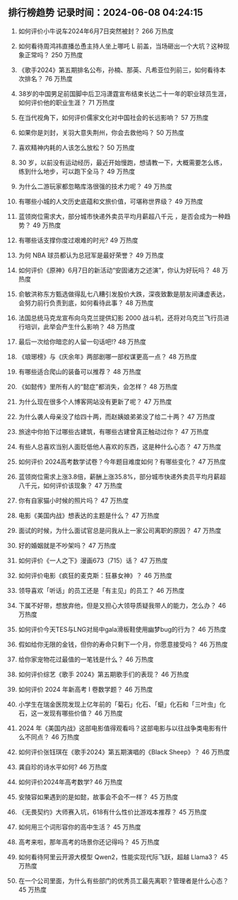 
## 排行榜趋势 记录时间：2024-06-08 04:24:15
  
  1. 如何评价小牛说车2024年6月7日突然被封？ 266 万热度
    
  2. 如何看待周鸿祎直播怂恿主持人坐上哪吒 L 前盖，当场砸出一个大坑？这种现象正常吗？ 250 万热度
    
  3. 《歌手2024》第五期排名公布，孙楠、那英、凡希亚位列前三，如何看待本次排名？ 76 万热度
    
  4. 38岁的中国男足前国脚中后卫冯潇霆宣布结束长达二十一年的职业球员生涯，如何评价他的职业生涯？ 71 万热度
    
  5. 在当代视角下，如何评价儒家文化对中国社会的长远影响？ 57 万热度
    
  6. 如果你是刘封，关羽大意失荆州，你会去救他吗？ 50 万热度
    
  7. 喜欢精神内耗的人该怎么放松？ 50 万热度
    
  8. 30 岁，以前没有运动经历，最近开始慢跑，想请教一下，大概需要怎么练，练到什么地步，可以跑下全马？ 49 万热度
    
  9. 为什么二游玩家都忽略库洛很强的技术力呢？ 49 万热度
    
  10. 有哪些小城的人文历史底蕴和文旅价值，可堪称世界级？ 49 万热度
    
  11. 蓝领岗位需求大，部分城市快递外卖员平均月薪超八千元 ，是否会成为一种趋势？ 49 万热度
    
  12. 有哪些话支撑你度过艰难的时光? 49 万热度
    
  13. 为何 NBA 球员都认为总冠军是最好荣誉？ 49 万热度
    
  14. 如何评价《原神》6月7日的新活动“安固诸方之述演”，你认为好玩吗？ 48 万热度
    
  15. 俞敏洪称东方甄选做得乱七八糟引发股价大跌，深夜致歉是朋友间谦虚表达，会努力前行负责到底，如何看待此事？ 48 万热度
    
  16. 法国总统马克龙宣布向乌克兰提供幻影 2000 战斗机，还将对乌克兰飞行员进行培训，此举会产生什么影响？ 48 万热度
    
  17. 最后一次给你暗恋的人留一句话吧!? 48 万热度
    
  18. 《琅琊榜》与《庆余年》两部剧哪一部权谋更高一点？ 48 万热度
    
  19. 有哪些适合爬山的装备可以推荐？ 48 万热度
    
  20. 《如懿传》里所有人的“懿症”都消失，会怎样？ 48 万热度
    
  21. 为什么现在很多个人博客网站没有更新了呢？ 47 万热度
    
  22. 为什么袭人母亲没了给四十两，而赵姨娘弟弟没了给二十两？ 47 万热度
    
  23. 旅途中你拍下过哪些古建筑，有哪些古建曾真正触动过你？ 47 万热度
    
  24. 有些人总喜欢当别人面贬低他人喜欢的东西，这是种什么心态？ 47 万热度
    
  25. 如何评价 2024高考数学试卷？今年题目难度如何？有哪些变化？ 47 万热度
    
  26. 蓝领岗位需求上涨3.8倍，薪酬上涨35.8%，部分城市快递外卖员平均月薪超八千元，如何评价该现象？ 47 万热度
    
  27. 你有自家猫小时候的照片吗？ 47 万热度
    
  28. 电影《美国内战》想表达的主题是什么？ 47 万热度
    
  29. 面试的时候，为什么面试官总是问我从上一家公司离职的原因？ 47 万热度
    
  30. 好的婚姻就是不吵架吗？ 47 万热度
    
  31. 如何评价《一人之下》漫画673（715）话？ 47 万热度
    
  32. 如何评价电影《疯狂的麦克斯：狂暴女神》？ 46 万热度
    
  33. 领导喜欢「听话」的员工还是「有主见」的员工？ 46 万热度
    
  34. 下属不好带，想放弃他，但是又担心大领导质疑我带人的能力，怎么办？ 46 万热度
    
  35. 如何评价今天TES与LNG对局中gala滑板鞋使用幽梦bug的行为？ 46 万热度
    
  36. 假如给你无限的金钱，但你的寿命只剩下一个月，你愿意接受吗？ 46 万热度
    
  37. 给你家宠物花过最值的一笔钱是什么？ 46 万热度
    
  38. 如何评价综艺《歌手 2024》第五期歌手们的表现？ 46 万热度
    
  39. 如何评价 2024 年新高考 I 卷数学题？ 46 万热度
    
  40. 小学生在瑞金医院发现上亿年前的「菊石」化石、「䗴」化石和「三叶虫」化石，这一发现有哪些价值？ 46 万热度
    
  41. 2024 年《美国内战》这部电影值得观看吗？这部电影与以往战争类电影有什么不同点？ 46 万热度
    
  42. 如何评价张钰琪在《歌手2024》第五期演唱的《Black Sheep》？ 46 万热度
    
  43. 龚自珍的诗水平如何? 46 万热度
    
  44. 如何评价2024年高考数学? 46 万热度
    
  45. 安陵容如果遇到的是如懿，故事会不会不一样？ 45 万热度
    
  46. 《无畏契约》大师赛入坑，618有什么性价比游戏本推荐？ 45 万热度
    
  47. 如何用三个词形容你的高中生活？ 45 万热度
    
  48. 高考来啦，那年高考的场景你还记得吗？ 45 万热度
    
  49. 如何看待阿里云开源大模型 Qwen2，性能实现代际飞跃，超越 Llama3？ 45 万热度
    
  50. 在一个公司里面，为什么有些部门的优秀员工最先离职？管理者是什么心态？ 45 万热度
    